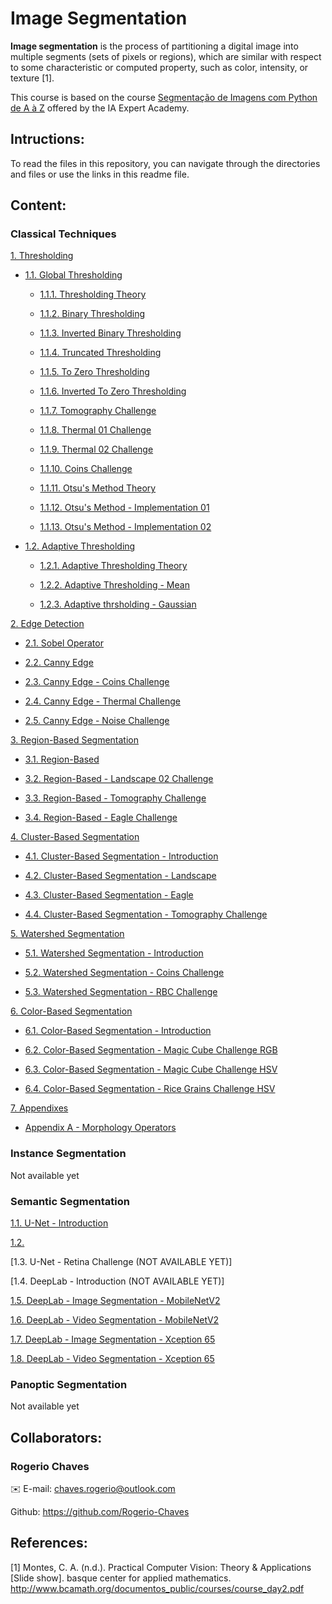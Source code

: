 # Image Segmentation

<b>Image segmentation</b> is the process of partitioning a digital image into
multiple segments (sets of pixels or regions), which are similar with respect
to some characteristic or computed property, such as color, intensity, or
texture [1].

This course is based on the course [Segmentação de Imagens com Python de A à Z](https://iaexpert.academy/cursos-online-assinatura/segmentacao-imagens-python-a-z/) offered by the IA Expert Academy.

## Intructions:

To read the files in this repository, you can navigate through the directories and files or use the links in this readme file.

## Content:

### Classical Techniques

[1. Thresholding](https://github.com/Rogerio-Chaves/Image_Segmentation/tree/main/001_Classical_Techniques/001_Thresholding)

* [1.1. Global Thresholding](https://github.com/Rogerio-Chaves/Image_Segmentation/tree/main/001_Classical_Techniques/001_Thresholding/001_Global_Thresholding)

  * [1.1.1. Thresholding Theory](https://github.com/Rogerio-Chaves/Image_Segmentation/blob/main/001_Classical_Techniques/001_Thresholding/001_Global_Thresholding/001_Thresholding-Theory.ipynb)

  * [1.1.2. Binary Thresholding](https://github.com/Rogerio-Chaves/Image_Segmentation/blob/main/001_Classical_Techniques/001_Thresholding/001_Global_Thresholding/002_binary_thresholding.ipynb)

  * [1.1.3. Inverted Binary Thresholding](https://github.com/Rogerio-Chaves/Image_Segmentation/blob/main/001_Classical_Techniques/001_Thresholding/001_Global_Thresholding/003_Inverted_Binary_Thresholding.ipynb)

  * [1.1.4. Truncated Thresholding](https://github.com/Rogerio-Chaves/Image_Segmentation/blob/main/001_Classical_Techniques/001_Thresholding/001_Global_Thresholding/004_Truncated_Thresholding.ipynb)

  * [1.1.5. To Zero Thresholding](https://github.com/Rogerio-Chaves/Image_Segmentation/blob/main/001_Classical_Techniques/001_Thresholding/001_Global_Thresholding/005_To_Zero_Thresholding.ipynb)

  * [1.1.6. Inverted To Zero Thresholding](https://github.com/Rogerio-Chaves/Image_Segmentation/blob/main/001_Classical_Techniques/001_Thresholding/001_Global_Thresholding/006_To_Inverted_Zero_Thresholding.ipynb)

  * [1.1.7. Tomography Challenge](https://github.com/Rogerio-Chaves/Image_Segmentation/blob/main/001_Classical_Techniques/001_Thresholding/001_Global_Thresholding/007_Tomogaphy_Challenge.ipynb)

  * [1.1.8. Thermal 01 Challenge](https://github.com/Rogerio-Chaves/Image_Segmentation/blob/main/001_Classical_Techniques/001_Thresholding/001_Global_Thresholding/008_Thermal_01_Challenge.ipynb)

  * [1.1.9. Thermal 02 Challenge](https://github.com/Rogerio-Chaves/Image_Segmentation/blob/main/001_Classical_Techniques/001_Thresholding/001_Global_Thresholding/009_Thermal_02_Challenge.ipynb)

  * [1.1.10. Coins Challenge](https://github.com/Rogerio-Chaves/Image_Segmentation/blob/main/001_Classical_Techniques/001_Thresholding/001_Global_Thresholding/010_Coins_Challenge.ipynb)

  * [1.1.11. Otsu's Method Theory](https://github.com/Rogerio-Chaves/Image_Segmentation/blob/main/001_Classical_Techniques/001_Thresholding/001_Global_Thresholding/011_Otsus_Method-Theory.ipynb)

  * [1.1.12. Otsu's Method - Implementation 01](https://github.com/Rogerio-Chaves/Image_Segmentation/blob/main/001_Classical_Techniques/001_Thresholding/001_Global_Thresholding/012_Otsus_Method-Implementation_01.ipynb)

  * [1.1.13. Otsu's Method - Implementation 02](https://github.com/Rogerio-Chaves/Image_Segmentation/blob/main/001_Classical_Techniques/001_Thresholding/001_Global_Thresholding/013_Otsus_Method-Implementation_02.ipynb)

* [1.2. Adaptive Thresholding](https://github.com/Rogerio-Chaves/Image_Segmentation/tree/main/001_Classical_Techniques/001_Thresholding/002_Adaptive_Thresholding)

  * [1.2.1. Adaptive Thresholding Theory](https://github.com/Rogerio-Chaves/Image_Segmentation/blob/main/001_Classical_Techniques/001_Thresholding/002_Adaptive_Thresholding/001_Adaptive_Thresh-Theory.ipynb)

  * [1.2.2. Adaptive Thresholding - Mean](https://github.com/Rogerio-Chaves/Image_Segmentation/blob/main/001_Classical_Techniques/001_Thresholding/002_Adaptive_Thresholding/002.Adaptive_Thresh-Mean.ipynb)

  * [1.2.3. Adaptive thrsholding - Gaussian](https://github.com/Rogerio-Chaves/Image_Segmentation/blob/main/001_Classical_Techniques/001_Thresholding/002_Adaptive_Thresholding/003.Adaptive_Thresh-Gaussian.ipynb)

[2. Edge Detection](https://github.com/Rogerio-Chaves/Image_Segmentation/tree/main/001_Classical_Techniques/002_Edge_Detection)

* [2.1. Sobel Operator](https://github.com/Rogerio-Chaves/Image_Segmentation/blob/main/001_Classical_Techniques/002_Edge_Detection/001_Sobel_Operator.ipynb)

* [2.2. Canny Edge](https://github.com/Rogerio-Chaves/Image_Segmentation/blob/main/001_Classical_Techniques/002_Edge_Detection/002_Canny_Edge.ipynb)

* [2.3. Canny Edge - Coins Challenge](https://github.com/Rogerio-Chaves/Image_Segmentation/blob/main/001_Classical_Techniques/002_Edge_Detection/003_Canny_Edge-Coins_Challenge.ipynb)

* [2.4. Canny Edge - Thermal Challenge](https://github.com/Rogerio-Chaves/Image_Segmentation/blob/main/001_Classical_Techniques/002_Edge_Detection/004_Canny_Edge-Thermal_Challenge.ipynb)

* [2.5. Canny Edge - Noise Challenge](https://github.com/Rogerio-Chaves/Image_Segmentation/blob/main/001_Classical_Techniques/002_Edge_Detection/005_Canny_Edge-Noise_Challenge.ipynb)

[3. Region-Based Segmentation](https://github.com/Rogerio-Chaves/Image_Segmentation/tree/main/001_Classical_Techniques/003_Region-Based_Segmentation)

* [3.1. Region-Based](https://github.com/Rogerio-Chaves/Image_Segmentation/blob/main/001_Classical_Techniques/003_Region-Based_Segmentation/001_Region-Based.ipynb)

* [3.2. Region-Based - Landscape 02 Challenge](https://github.com/Rogerio-Chaves/Image_Segmentation/blob/main/001_Classical_Techniques/003_Region-Based_Segmentation/002_Region-Based_Landscape-02.ipynb)

* [3.3. Region-Based - Tomography Challenge](https://github.com/Rogerio-Chaves/Image_Segmentation/blob/main/001_Classical_Techniques/003_Region-Based_Segmentation/003_Tomography_Challenge.ipynb)

* [3.4. Region-Based - Eagle Challenge](https://github.com/Rogerio-Chaves/Image_Segmentation/blob/main/001_Classical_Techniques/003_Region-Based_Segmentation/004_Eagle_Challenge.ipynb)

[4. Cluster-Based Segmentation](https://github.com/Rogerio-Chaves/Image_Segmentation/tree/main/001_Classical_Techniques/004_Cluster-Based_Segmentation)

* [4.1. Cluster-Based Segmentation - Introduction](https://github.com/Rogerio-Chaves/Image_Segmentation/blob/main/001_Classical_Techniques/004_Cluster-Based_Segmentation/001_Cluster-Based-Theory.ipynb)

* [4.2. Cluster-Based Segmentation - Landscape](https://github.com/Rogerio-Chaves/Image_Segmentation/blob/main/001_Classical_Techniques/004_Cluster-Based_Segmentation/002_Cluster-Based_Landscape.ipynb)

* [4.3. Cluster-Based Segmentation - Eagle](https://github.com/Rogerio-Chaves/Image_Segmentation/blob/main/001_Classical_Techniques/004_Cluster-Based_Segmentation/003_Cluster-Based_Eagle.ipynb)

* [4.4. Cluster-Based Segmentation - Tomography Challenge](https://github.com/Rogerio-Chaves/Image_Segmentation/blob/main/001_Classical_Techniques/004_Cluster-Based_Segmentation/004_Cluster-Based_Tomography_Challenge.ipynb)

[5. Watershed Segmentation](https://github.com/Rogerio-Chaves/Image_Segmentation/tree/main/001_Classical_Techniques/005_Watershed_Segmentation)

* [5.1. Watershed Segmentation - Introduction](https://github.com/Rogerio-Chaves/Image_Segmentation/blob/main/001_Classical_Techniques/005_Watershed_Segmentation/001_Watershed_Theory.ipynb)

* [5.2. Watershed Segmentation - Coins Challenge](https://github.com/Rogerio-Chaves/Image_Segmentation/blob/main/001_Classical_Techniques/005_Watershed_Segmentation/002_Watershed_Coins-Challenge.ipynb)

* [5.3. Watershed Segmentation - RBC Challenge](https://github.com/Rogerio-Chaves/Image_Segmentation/blob/main/001_Classical_Techniques/005_Watershed_Segmentation/003_Watershed_RBC-Challenge.ipynb)

[6. Color-Based Segmentation](https://github.com/Rogerio-Chaves/Image_Segmentation/tree/main/001_Classical_Techniques/006_Color-Based_Segmentation)

* [6.1. Color-Based Segmentation - Introduction](https://github.com/Rogerio-Chaves/Image_Segmentation/blob/main/001_Classical_Techniques/006_Color-Based_Segmentation/001_Color-Based_Introduction.ipynb)

* [6.2. Color-Based Segmentation - Magic Cube Challenge RGB](https://github.com/Rogerio-Chaves/Image_Segmentation/blob/main/001_Classical_Techniques/006_Color-Based_Segmentation/002_Color-Based_Magic-Cube-Challenge_RGB.ipynb)

* [6.3. Color-Based Segmentation - Magic Cube Challenge HSV](https://github.com/Rogerio-Chaves/Image_Segmentation/blob/main/001_Classical_Techniques/006_Color-Based_Segmentation/003_Color-Based_Magic-Cube-Challenge_HSV.ipynb)

* [6.4. Color-Based Segmentation - Rice Grains Challenge HSV](https://github.com/Rogerio-Chaves/Image_Segmentation/blob/main/001_Classical_Techniques/006_Color-Based_Segmentation/004_Color-Based_Rice-Grains-Challenge_HSV.ipynb)

[7. Appendixes](https://github.com/Rogerio-Chaves/Image_Segmentation/tree/main/001_Classical_Techniques/Appendixes)

* [Appendix A - Morphology Operators](https://github.com/Rogerio-Chaves/Image_Segmentation/blob/main/001_Classical_Techniques/Appendixes/Appendix_A-Morphology_Operators.ipynb)

### Instance Segmentation

Not available yet

### Semantic Segmentation

[1.1. U-Net - Introduction](https://github.com/Rogerio-Chaves/Image_Segmentation/blob/main/003_Semantic_Segmentation/001_U-Net_Introduction.ipynb)

[1.2.]()

[1.3. U-Net - Retina Challenge (NOT AVAILABLE YET)]

[1.4. DeepLab - Introduction (NOT AVAILABLE YET)]

[1.5. DeepLab - Image Segmentation - MobileNetV2](https://github.com/Rogerio-Chaves/Image_Segmentation/blob/main/003_Semantic_Segmentation/005_DeepLab_Image_Segmentation_Mobile_Net_v2.ipynb)

[1.6. DeepLab - Video Segmentation - MobileNetV2](https://github.com/Rogerio-Chaves/Image_Segmentation/blob/main/003_Semantic_Segmentation/006_DeepLab_Video_Segmentation_Mobile_Net_v2.ipynb)

[1.7. DeepLab - Image Segmentation - Xception 65](https://github.com/Rogerio-Chaves/Image_Segmentation/blob/main/003_Semantic_Segmentation/007_DeepLab_Image_Segmentation_Xception65.ipynb)

[1.8. DeepLab - Video Segmentation - Xception 65](https://github.com/Rogerio-Chaves/Image_Segmentation/blob/main/003_Semantic_Segmentation/008_DeepLab_Video_Segmentation_Xception65.ipynb)

### Panoptic Segmentation

Not available yet

## Collaborators:

### Rogerio Chaves

:envelope: E-mail: chaves.rogerio@outlook.com

Github: https://github.com/Rogerio-Chaves

## References:

[1] Montes, C. A. (n.d.). Practical Computer Vision: Theory & Applications [Slide show]. basque center for applied mathematics. http://www.bcamath.org/documentos_public/courses/course_day2.pdf
